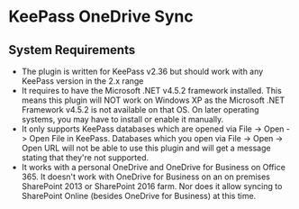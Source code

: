 # KeePass OneDrive Sync

## System Requirements

- The plugin is written for KeePass v2.36 but should work with any KeePass version in the 2.x range
- It requires to have the Microsoft .NET v4.5.2 framework installed. This means this plugin will NOT work on Windows XP as the Microsoft .NET Framework v4.5.2 is not available on that OS. On later operating systems, you may have to install or enable it manually.
- It only supports KeePass databases which are opened via File -> Open -> Open File in KeePass. Databases which you open via File -> Open -> Open URL will not be able to use this plugin and will get a message stating that they're not supported.
- It works with a personal OneDrive and OneDrive for Business on Office 365. It doesn't work with OneDrive for Business on an on premises SharePoint 2013 or SharePoint 2016 farm. Nor does it allow syncing to SharePoint Online (besides OneDrive for Business) at this time.